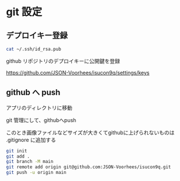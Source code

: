 # git 設定

## デプロイキー登録

```sh
cat ~/.ssh/id_rsa.pub
```

github リポジトリのデプロイキーに公開鍵を登録

https://github.com/JSON-Voorhees/isucon9q/settings/keys

## github へ push

アプリのディレクトリに移動

git 管理にして、githubへpush

このとき画像ファイルなどサイズが大きくてgithubに上げられないものは .gitignore に追加する

```sh
git init
git add .
git branch -M main
git remote add origin git@github.com:JSON-Voorhees/isucon9q.git
git push -u origin main
```